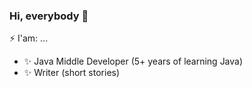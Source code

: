 ### Hi, everybody 👋
⚡ I'am: ...
- ✨ Java Middle Developer (5+ years of learning Java)
- ✨ Writer (short stories)
